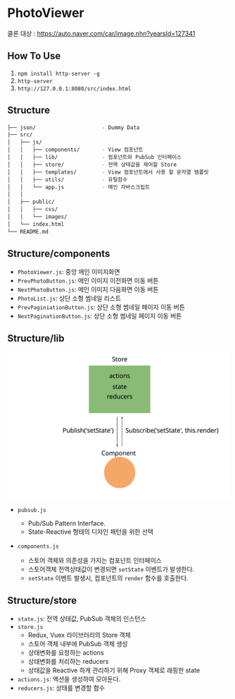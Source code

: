 # PhotoViewer
클론 대상 : https://auto.naver.com/car/image.nhn?yearsId=127341

## How To Use

1. `npm install http-server -g` 
2. `http-server`
3. `http://127.0.0.1:8080/src/index.html`


## Structure
```bash
├── json/                     - Dummy Data
├── src/
│   ├── js/
│   │   ├── components/       - View 컴포넌트
│   │   ├── lib/              - 컴포넌트와 PubSub 인터페이스
│   │   ├── store/            - 전역 상태값을 제어할 Store 
│   │   ├── templates/        - View 컴포넌트에서 사용 할 문자열 템플릿
│   │   ├── utils/            - 유틸함수
│   │   └── app.js            - 메인 자바스크립트
│   │ 
│   ├── public/               
│   │   ├── css/              
│   │   └── images/           
│   └── index.html
└── README.md
```


## Structure/components
- `PhotoViewer.js`: 중앙 메인 이미지화면
- `PrevPhotoButton.js`: 메인 이미지 이전화면 이동 버튼
- `NextPhotoButton.js`: 메인 이미지 다음화면 이동 버튼
- `PhotoList.js`: 상단 소형 썸네일 리스트
- `PrevPaginiationButton.js`: 상단 소형 썸네일 페이지 이동 버튼
- `NextPaginationButton.js`: 상단 소형 썸네일 페이지 이동 버튼


## Structure/lib
![](./diagram.png)

- `pubsub.js`
  - Pub/Sub Pattern Interface. 
  - State-Reactive 형태의 디자인 패턴을 위한 선택

- `components.js`
  - 스토어 객체와 의존성을 가지는 컴포넌트 인터페이스
  - 스토어객체 전역상태값이 변경되면 `setState` 이벤트가 발생한다.
  - `setState` 이벤트 발생시, 컴포넌트의 `render` 함수를 호출한다.

## Structure/store
- `state.js`: 전역 상태값, PubSub 객체의 인스턴스
- `store.js`
  - Redux, Vuex 라이브러리의 Store 객체
  - 스토어 객체 내부에 PubSub 객체 생성
  - 상태변화를 요청하는 actions
  - 상태변화를 처리하는 reducers
  - 상태값을 Reactive 하게 관리하기 위해 Proxy 객체로 래핑한 state
- `actions.js`: 액션을 생성하여 모아둔다. 
- `reducers.js`: 상태를 변경할 함수


